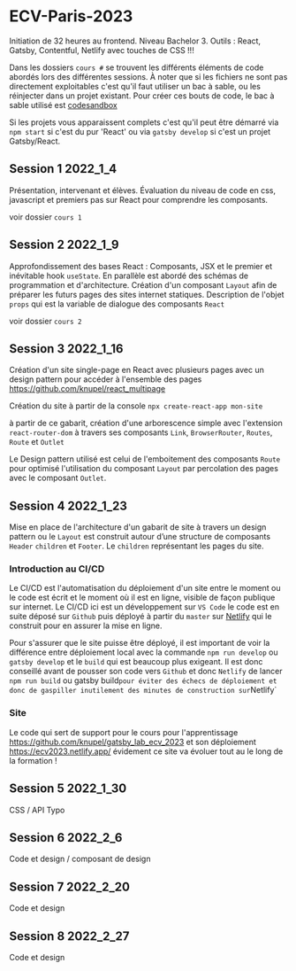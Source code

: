 # ECV-Paris-2023
Initiation de 32 heures au frontend. Niveau Bachelor 3.
Outils : React, Gatsby, Contentful, Netlify avec touches de CSS !!!

Dans les dossiers `cours #` se trouvent les différents éléments de code abordés lors des différentes sessions.
À noter que si les fichiers ne sont pas directement exploitables c'est qu'il faut utiliser un bac à sable, ou les réinjecter dans un projet existant.
Pour créer ces bouts de code, le bac à sable utilisé est [codesandbox](https://codesandbox.io)

Si les projets vous apparaissent complets c'est qu'il peut être démarré via `npm start` si c'est du pur 'React' ou via `gatsby develop` si c'est un projet Gatsby/React.


## Session 1  2022_1_4

Présentation, intervenant et élèves.
Évaluation du niveau de code en css, javascript et premiers pas sur React pour comprendre les composants.

voir dossier `cours 1`

## Session 2 2022_1_9

Approfondissement des bases React : Composants, JSX et le premier et inévitable hook `useState`.
En parallèle est abordé des schémas de programmation et d'architecture.
Création d'un composant `Layout` afin de préparer les futurs pages des sites internet statiques.
Description de l'objet `props` qui est la variable de dialogue des composants `React`

voir dossier `cours 2`

## Session 3 2022_1_16

Création d'un site single-page en React avec plusieurs pages avec un design pattern pour accéder à l'ensemble des pages
https://github.com/knupel/react_multipage

Création du site à partir de la console
`npx create-react-app mon-site`

à partir de ce gabarit, création d'une arborescence simple avec l'extension `react-router-dom` à travers ses composants `Link`, `BrowserRouter`, `Routes`, `Route` et `Outlet`

Le Design pattern utilisé est celui de l'emboitement des composants `Route` pour optimisé l'utilisation du composant `Layout` par percolation des pages avec le composant `Outlet`.



## Session 4 2022_1_23

Mise en place de l'architecture d'un gabarit de site à travers un design pattern ou le `Layout` est construit autour d’une structure de composants `Header` `children` et `Footer`. Le `children` représentant les pages du site.

### Introduction au CI/CD

Le CI/CD est l'automatisation du déploiement d'un site entre le moment ou le code est écrit et le moment où il est en ligne, visible de façon publique sur internet.
Le CI/CD ici est un développement sur `VS Code` le code est en suite déposé sur `Github` puis déployé à partir du `master` sur [Netlify](https://www.netlify.com/) qui le construit pour en assurer la mise en ligne.

Pour s'assurer que le site puisse être déployé, il est important de voir la différence entre déploiement local avec la commande `npm run develop` ou `gatsby develop` et le `build` qui est beaucoup plus exigeant. Il est donc conseillé avant de pousser son code vers `Github` et donc `Netlify` de lancer `npm run build` ou gatsby build` pour éviter des échecs de déploiement et donc de gaspiller inutilement des minutes de construction sur `Netlify`

### Site

Le code qui sert de support pour le cours pour l'apprentissage https://github.com/knupel/gatsby_lab_ecv_2023 et son déploiement https://ecv2023.netlify.app/ évidement ce site va évoluer tout au le long de la formation !


## Session 5 2022_1_30

CSS / API Typo

## Session 6 2022_2_6

Code et design / composant de design

## Session 7 2022_2_20

Code et design

## Session 8 2022_2_27

Code et design

